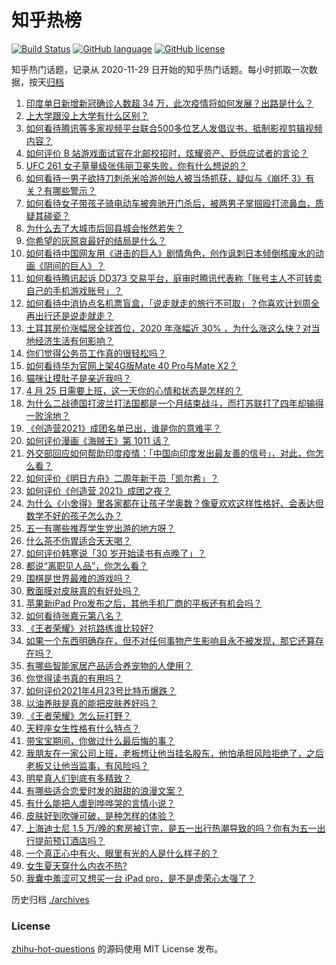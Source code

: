 # 知乎热榜
[![Build Status](https://github.com/ToWeLong/zhihu-hot-questions/workflows/CI/badge.svg)](https://github.com/ToWeLong/zhihu-hot-questions/actions)
[![GitHub language](https://img.shields.io/badge/language-golang-orange.svg)](https://golang.org/)
[![GitHub license](https://img.shields.io/github/license/ToWeLong/zhihu-hot-questions)](https://github.com/ToWeLong/zhihu-hot-questions/blob/main/LICENSE)

知乎热门话题，记录从 2020-11-29 日开始的知乎热门话题。每小时抓取一次数据，按天[归档](./archives)

<!-- BEGIN -->

1. [印度单日新增新冠确诊人数超 34 万，此次疫情将如何发展？出路是什么？](https://www.zhihu.com/question/456287206)
1. [上大学跟没上大学有什么区别？](https://www.zhihu.com/question/449157690)
1. [如何看待腾讯等多家视频平台联合500多位艺人发倡议书，抵制影视剪辑视频内容？](https://www.zhihu.com/question/456215864)
1. [如何评价 B 站游戏面试官在北邮校招时，炫耀资产、贬低应试者的言论？](https://www.zhihu.com/question/456232727)
1. [UFC 261 女子草量级张伟丽卫冕失败，你有什么想说的？](https://www.zhihu.com/question/456441985)
1. [如何看待一男子欲持刀刺杀米哈游创始人被当场抓获，疑似与《崩坏 3》有关？有哪些警示？](https://www.zhihu.com/question/456433623)
1. [如何看待女子带孩子骑电动车被奔驰开门杀后，被两男子掌掴殴打流鼻血，质疑其碰瓷？](https://www.zhihu.com/question/456039971)
1. [为什么去了大城市后回县城会怅然若失？](https://www.zhihu.com/question/455414459)
1. [你希望的灰原哀最好的结局是什么？](https://www.zhihu.com/question/316395335)
1. [如何看待中国网友用《进击的巨人》剧情角色，创作讽刺日本倾倒核废水的动画《阴间的巨人》？](https://www.zhihu.com/question/456195893)
1. [如何看待腾讯起诉 DD373 交易平台，庭审时腾讯代表称「账号主人不可转卖自己的手机游戏账号」？](https://www.zhihu.com/question/453636513)
1. [如何看待中消协点名机票盲盒，「说走就走的旅行不可取」？你喜欢计划周全再出行还是说走就走？](https://www.zhihu.com/question/456162853)
1. [土耳其房价涨幅居全球首位，2020 年涨幅近 30% ，为什么涨这么快？对当地经济生活有何影响？](https://www.zhihu.com/question/455919208)
1. [你们觉得公务员工作真的很轻松吗？](https://www.zhihu.com/question/455393584)
1. [如何看待华为官网上架4G版Mate 40 Pro与Mate X2？](https://www.zhihu.com/question/456139627)
1. [猫咪让摸肚子是亲近我吗？](https://www.zhihu.com/question/453718555)
1. [4 月 25 日需要上班，这一天你的心情和状态是怎样的？](https://www.zhihu.com/question/456426059)
1. [为什么二战德国打波兰打法国都是一个月结束战斗，而打苏联打了四年却输得一败涂地？](https://www.zhihu.com/question/456164315)
1. [《创造营2021》成团名单已出，谁是你的意难平？](https://www.zhihu.com/question/456369273)
1. [如何评价漫画《海贼王》第 1011 话？](https://www.zhihu.com/question/455928856)
1. [外交部回应如何帮助印度疫情：「中国向印度发出最友善的信号」，对此，你怎么看？](https://www.zhihu.com/question/456409238)
1. [如何评价《明日方舟》二周年新干员「凯尔希」？](https://www.zhihu.com/question/456248621)
1. [如何评价《创造营 2021》成团之夜？](https://www.zhihu.com/question/455183888)
1. [为什么《小舍得》里各家都在让孩子学奥数？像夏欢欢这样性格好、会表达但数学不好的孩子怎么办？](https://www.zhihu.com/question/455540568)
1. [五一有哪些推荐学生党出游的地方呀？](https://www.zhihu.com/question/317904593)
1. [什么茶不伤胃适合天天喝？](https://www.zhihu.com/question/453990614)
1. [如何评价韩寒说「30 岁开始读书有点晚了」？](https://www.zhihu.com/question/456038855)
1. [都说“离职见人品”，你怎么看？](https://www.zhihu.com/question/449474770)
1. [围棋是世界最难的游戏吗？](https://www.zhihu.com/question/455888232)
1. [敷面膜对皮肤真的有好处吗？](https://www.zhihu.com/question/391377441)
1. [苹果新iPad Pro发布之后，其他手机厂商的平板还有机会吗？](https://www.zhihu.com/question/455794376)
1. [如何看待张嘉元第八名？](https://www.zhihu.com/question/456367093)
1. [《王者荣耀》对抗路练谁比较好?](https://www.zhihu.com/question/453303587)
1. [如果一个东西明确存在，但不对任何事物产生影响且永不被发现，那它还算存在吗？](https://www.zhihu.com/question/455003219)
1. [有哪些智能家居产品适合养宠物的人使用？](https://www.zhihu.com/question/453594408)
1. [你觉得读书真的有用吗？](https://www.zhihu.com/question/455447305)
1. [如何评价2021年4月23号比特币爆跌？](https://www.zhihu.com/question/456098802)
1. [以油养肤是真的能把皮肤养好吗？](https://www.zhihu.com/question/432783746)
1. [《王者荣耀》怎么玩打野？](https://www.zhihu.com/question/455581472)
1. [天秤座女生性格有什么特点？](https://www.zhihu.com/question/63804300)
1. [带宝宝期间，你做过什么最后悔的事？](https://www.zhihu.com/question/452380081)
1. [我朋友在一家公司上班，老板想让他当挂名股东，他怕承担风险拒绝了，之后老板又让他当监事，有风险吗？](https://www.zhihu.com/question/362109964)
1. [明星真人们到底有多精致？](https://www.zhihu.com/question/31731506)
1. [有哪些适合恋爱时发的甜甜的浪漫文案？](https://www.zhihu.com/question/431621876)
1. [有什么能把人虐到哗哗哭的言情小说？](https://www.zhihu.com/question/431529340)
1. [皮肤好到吹弹可破，是种怎样的体验？](https://www.zhihu.com/question/291669343)
1. [上海迪士尼 1.5 万/晚的套房被订完，是五一出行热潮导致的吗？你有为五一出行提前预订酒店吗？](https://www.zhihu.com/question/456092642)
1. [一个真正心中有火、眼里有光的人是什么样子的？](https://www.zhihu.com/question/424454066)
1. [女生夏天穿什么内衣不热?](https://www.zhihu.com/question/393443526)
1. [我囊中羞涩可又想买一台 iPad pro，是不是虚荣心太强了？](https://www.zhihu.com/question/447306269)

<!-- END -->

历史归档 [./archives](./archives)


### License
[zhihu-hot-questions](https://github.com/towelong/zhihu-hot-questions) 的源码使用 MIT License 发布。
